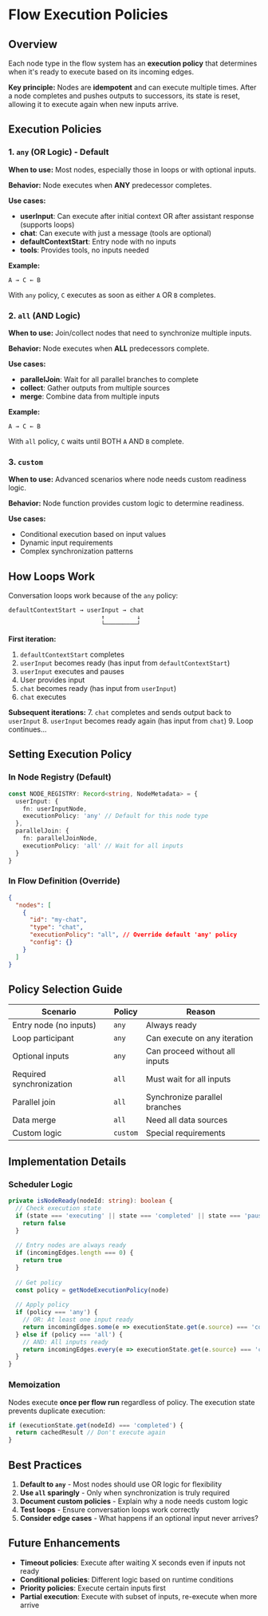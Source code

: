 # Flow Execution Policies

## Overview

Each node type in the flow system has an **execution policy** that determines when it's ready to execute based on its incoming edges.

**Key principle:** Nodes are **idempotent** and can execute multiple times. After a node completes and pushes outputs to successors, its state is reset, allowing it to execute again when new inputs arrive.

## Execution Policies

### 1. `any` (OR Logic) - Default

**When to use:** Most nodes, especially those in loops or with optional inputs.

**Behavior:** Node executes when **ANY** predecessor completes.

**Use cases:**
- **userInput**: Can execute after initial context OR after assistant response (supports loops)
- **chat**: Can execute with just a message (tools are optional)
- **defaultContextStart**: Entry node with no inputs
- **tools**: Provides tools, no inputs needed

**Example:**
```
A → C ← B
```
With `any` policy, `C` executes as soon as either `A` OR `B` completes.

### 2. `all` (AND Logic)

**When to use:** Join/collect nodes that need to synchronize multiple inputs.

**Behavior:** Node executes when **ALL** predecessors complete.

**Use cases:**
- **parallelJoin**: Wait for all parallel branches to complete
- **collect**: Gather outputs from multiple sources
- **merge**: Combine data from multiple inputs

**Example:**
```
A → C ← B
```
With `all` policy, `C` waits until BOTH `A` AND `B` complete.

### 3. `custom`

**When to use:** Advanced scenarios where node needs custom readiness logic.

**Behavior:** Node function provides custom logic to determine readiness.

**Use cases:**
- Conditional execution based on input values
- Dynamic input requirements
- Complex synchronization patterns

## How Loops Work

Conversation loops work because of the `any` policy:

```
defaultContextStart → userInput → chat
                          ↑         ↓
                          └─────────┘
```

**First iteration:**
1. `defaultContextStart` completes
2. `userInput` becomes ready (has input from `defaultContextStart`)
3. `userInput` executes and pauses
4. User provides input
5. `chat` becomes ready (has input from `userInput`)
6. `chat` executes

**Subsequent iterations:**
7. `chat` completes and sends output back to `userInput`
8. `userInput` becomes ready again (has input from `chat`)
9. Loop continues...

## Setting Execution Policy

### In Node Registry (Default)

```typescript
const NODE_REGISTRY: Record<string, NodeMetadata> = {
  userInput: {
    fn: userInputNode,
    executionPolicy: 'any' // Default for this node type
  },
  parallelJoin: {
    fn: parallelJoinNode,
    executionPolicy: 'all' // Wait for all inputs
  }
}
```

### In Flow Definition (Override)

```json
{
  "nodes": [
    {
      "id": "my-chat",
      "type": "chat",
      "executionPolicy": "all", // Override default 'any' policy
      "config": {}
    }
  ]
}
```

## Policy Selection Guide

| Scenario | Policy | Reason |
|----------|--------|--------|
| Entry node (no inputs) | `any` | Always ready |
| Loop participant | `any` | Can execute on any iteration |
| Optional inputs | `any` | Can proceed without all inputs |
| Required synchronization | `all` | Must wait for all inputs |
| Parallel join | `all` | Synchronize parallel branches |
| Data merge | `all` | Need all data sources |
| Custom logic | `custom` | Special requirements |

## Implementation Details

### Scheduler Logic

```typescript
private isNodeReady(nodeId: string): boolean {
  // Check execution state
  if (state === 'executing' || state === 'completed' || state === 'paused') {
    return false
  }
  
  // Entry nodes are always ready
  if (incomingEdges.length === 0) {
    return true
  }
  
  // Get policy
  const policy = getNodeExecutionPolicy(node)
  
  // Apply policy
  if (policy === 'any') {
    // OR: At least one input ready
    return incomingEdges.some(e => executionState.get(e.source) === 'completed')
  } else if (policy === 'all') {
    // AND: All inputs ready
    return incomingEdges.every(e => executionState.get(e.source) === 'completed')
  }
}
```

### Memoization

Nodes execute **once per flow run** regardless of policy. The execution state prevents duplicate execution:

```typescript
if (executionState.get(nodeId) === 'completed') {
  return cachedResult // Don't execute again
}
```

## Best Practices

1. **Default to `any`** - Most nodes should use OR logic for flexibility
2. **Use `all` sparingly** - Only when synchronization is truly required
3. **Document custom policies** - Explain why a node needs custom logic
4. **Test loops** - Ensure conversation loops work correctly
5. **Consider edge cases** - What happens if an optional input never arrives?

## Future Enhancements

- **Timeout policies**: Execute after waiting X seconds even if inputs not ready
- **Conditional policies**: Different logic based on runtime conditions
- **Priority policies**: Execute certain inputs first
- **Partial execution**: Execute with subset of inputs, re-execute when more arrive

